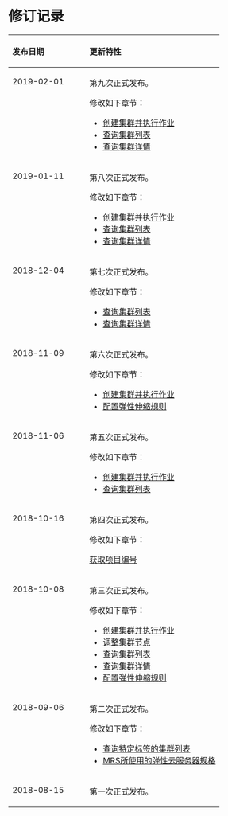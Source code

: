 # 修订记录<a name="ZH-CN_TOPIC_0109962569"></a>

<a name="table47117586172444"></a>
<table><thead align="left"><tr id="row47109321172444"><th class="cellrowborder" valign="top" width="36.480000000000004%" id="mcps1.1.3.1.1"><p id="p57758620172444"><a name="p57758620172444"></a><a name="p57758620172444"></a><strong id="b50065540172444"><a name="b50065540172444"></a><a name="b50065540172444"></a>发布日期</strong></p>
</th>
<th class="cellrowborder" valign="top" width="63.519999999999996%" id="mcps1.1.3.1.2"><p id="p28776948172444"><a name="p28776948172444"></a><a name="p28776948172444"></a><strong id="b57665942172444"><a name="b57665942172444"></a><a name="b57665942172444"></a>更新特性</strong></p>
</th>
</tr>
</thead>
<tbody><tr id="row136941397238"><td class="cellrowborder" valign="top" width="36.480000000000004%" headers="mcps1.1.3.1.1 "><p id="p169543972317"><a name="p169543972317"></a><a name="p169543972317"></a>2019-02-01</p>
</td>
<td class="cellrowborder" valign="top" width="63.519999999999996%" headers="mcps1.1.3.1.2 "><p id="p17441559112318"><a name="p17441559112318"></a><a name="p17441559112318"></a>第九次正式发布。</p>
<p id="p1644325915238"><a name="p1644325915238"></a><a name="p1644325915238"></a>修改如下章节：</p>
<a name="ul94461559112318"></a><a name="ul94461559112318"></a><ul id="ul94461559112318"><li><a href="创建集群并执行作业.md">创建集群并执行作业</a></li><li><a href="查询集群列表.md">查询集群列表</a></li><li><a href="查询集群详情.md">查询集群详情</a></li></ul>
</td>
</tr>
<tr id="row09832046205110"><td class="cellrowborder" valign="top" width="36.480000000000004%" headers="mcps1.1.3.1.1 "><p id="p8289754165119"><a name="p8289754165119"></a><a name="p8289754165119"></a>2019-01-11</p>
</td>
<td class="cellrowborder" valign="top" width="63.519999999999996%" headers="mcps1.1.3.1.2 "><p id="p132911854115110"><a name="p132911854115110"></a><a name="p132911854115110"></a>第八次正式发布。</p>
<p id="p132924546511"><a name="p132924546511"></a><a name="p132924546511"></a>修改如下章节：</p>
<a name="ul11295195413513"></a><a name="ul11295195413513"></a><ul id="ul11295195413513"><li><a href="创建集群并执行作业.md">创建集群并执行作业</a></li><li><a href="查询集群列表.md">查询集群列表</a></li><li><a href="查询集群详情.md">查询集群详情</a></li></ul>
</td>
</tr>
<tr id="row17658142913393"><td class="cellrowborder" valign="top" width="36.480000000000004%" headers="mcps1.1.3.1.1 "><p id="p12658192911397"><a name="p12658192911397"></a><a name="p12658192911397"></a>2018-12-04</p>
</td>
<td class="cellrowborder" valign="top" width="63.519999999999996%" headers="mcps1.1.3.1.2 "><p id="p14658929143920"><a name="p14658929143920"></a><a name="p14658929143920"></a>第七次正式发布。</p>
<p id="p953864923914"><a name="p953864923914"></a><a name="p953864923914"></a>修改如下章节：</p>
<a name="ul16554105217399"></a><a name="ul16554105217399"></a><ul id="ul16554105217399"><li><a href="查询集群列表.md">查询集群列表</a></li><li><a href="查询集群详情.md">查询集群详情</a></li></ul>
</td>
</tr>
<tr id="row43086443617"><td class="cellrowborder" valign="top" width="36.480000000000004%" headers="mcps1.1.3.1.1 "><p id="p15309847369"><a name="p15309847369"></a><a name="p15309847369"></a>2018-11-09</p>
</td>
<td class="cellrowborder" valign="top" width="63.519999999999996%" headers="mcps1.1.3.1.2 "><p id="p772919159367"><a name="p772919159367"></a><a name="p772919159367"></a>第六次正式发布。</p>
<p id="p773101519363"><a name="p773101519363"></a><a name="p773101519363"></a>修改如下章节：</p>
<a name="ul1273441510365"></a><a name="ul1273441510365"></a><ul id="ul1273441510365"><li><a href="创建集群并执行作业.md">创建集群并执行作业</a></li><li><a href="配置弹性伸缩规则.md">配置弹性伸缩规则</a></li></ul>
</td>
</tr>
<tr id="row1772615555216"><td class="cellrowborder" valign="top" width="36.480000000000004%" headers="mcps1.1.3.1.1 "><p id="p1472610575219"><a name="p1472610575219"></a><a name="p1472610575219"></a>2018-11-06</p>
</td>
<td class="cellrowborder" valign="top" width="63.519999999999996%" headers="mcps1.1.3.1.2 "><p id="p38621829135212"><a name="p38621829135212"></a><a name="p38621829135212"></a>第五次正式发布。</p>
<p id="p886372913521"><a name="p886372913521"></a><a name="p886372913521"></a>修改如下章节：</p>
<a name="ul23783397522"></a><a name="ul23783397522"></a><ul id="ul23783397522"><li><a href="创建集群并执行作业.md">创建集群并执行作业</a></li><li><a href="查询集群列表.md">查询集群列表</a></li></ul>
</td>
</tr>
<tr id="row1624294714487"><td class="cellrowborder" valign="top" width="36.480000000000004%" headers="mcps1.1.3.1.1 "><p id="p0243647174815"><a name="p0243647174815"></a><a name="p0243647174815"></a>2018-10-16</p>
</td>
<td class="cellrowborder" valign="top" width="63.519999999999996%" headers="mcps1.1.3.1.2 "><p id="p385514314491"><a name="p385514314491"></a><a name="p385514314491"></a>第四次正式发布。</p>
<p id="p128571304913"><a name="p128571304913"></a><a name="p128571304913"></a>修改如下章节：</p>
<p id="p198321310194911"><a name="p198321310194911"></a><a name="p198321310194911"></a><a href="获取项目编号.md">获取项目编号</a></p>
</td>
</tr>
<tr id="row1616113238399"><td class="cellrowborder" valign="top" width="36.480000000000004%" headers="mcps1.1.3.1.1 "><p id="p845611302390"><a name="p845611302390"></a><a name="p845611302390"></a>2018-10-08</p>
</td>
<td class="cellrowborder" valign="top" width="63.519999999999996%" headers="mcps1.1.3.1.2 "><p id="p316252363910"><a name="p316252363910"></a><a name="p316252363910"></a>第三次正式发布。</p>
<p id="p184021747102519"><a name="p184021747102519"></a><a name="p184021747102519"></a>修改如下章节：</p>
<a name="ul18383155543919"></a><a name="ul18383155543919"></a><ul id="ul18383155543919"><li><a href="创建集群并执行作业.md">创建集群并执行作业</a></li><li><a href="调整集群节点.md">调整集群节点</a></li><li><a href="查询集群列表.md">查询集群列表</a></li><li><a href="查询集群详情.md">查询集群详情</a></li><li><a href="配置弹性伸缩规则.md">配置弹性伸缩规则</a></li></ul>
</td>
</tr>
<tr id="row9844164401011"><td class="cellrowborder" valign="top" width="36.480000000000004%" headers="mcps1.1.3.1.1 "><p id="p12844134414106"><a name="p12844134414106"></a><a name="p12844134414106"></a>2018-09-06</p>
</td>
<td class="cellrowborder" valign="top" width="63.519999999999996%" headers="mcps1.1.3.1.2 "><p id="p315611112116"><a name="p315611112116"></a><a name="p315611112116"></a>第二次正式发布。</p>
<p id="p316018110113"><a name="p316018110113"></a><a name="p316018110113"></a>修改如下章节：</p>
<a name="ul512143081115"></a><a name="ul512143081115"></a><ul id="ul512143081115"><li><a href="查询特定标签的集群列表.md">查询特定标签的集群列表</a></li><li><a href="MRS所使用的弹性云服务器规格.md">MRS所使用的弹性云服务器规格</a></li></ul>
</td>
</tr>
<tr id="row7197131743114"><td class="cellrowborder" valign="top" width="36.480000000000004%" headers="mcps1.1.3.1.1 "><p id="p71991217153118"><a name="p71991217153118"></a><a name="p71991217153118"></a>2018-08-15</p>
</td>
<td class="cellrowborder" valign="top" width="63.519999999999996%" headers="mcps1.1.3.1.2 "><p id="p119911716316"><a name="p119911716316"></a><a name="p119911716316"></a>第一次正式发布。</p>
</td>
</tr>
</tbody>
</table>

